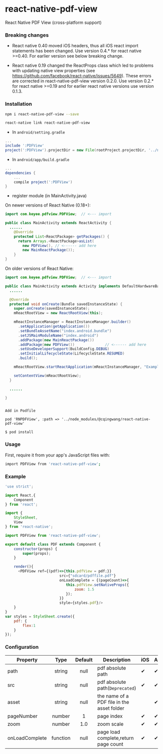 # react-native-pdf-view
React Native PDF View (cross-platform support)

### Breaking changes

* React native 0.40 moved iOS headers, thus all iOS react import statements has been changed. Use version 0.4.* for react native >=0.40. For earlier version see below breaking change.

* React native 0.19 changed the ReactProps class which led to problems with updating native view properties (see https://github.com/facebook/react-native/issues/5649). These errors are corrected in react-native-pdf-view version 0.2.0. Use version 0.2.* for react native >=0.19 and for earlier react native versions use version 0.1.3.

### Installation
```bash
npm i react-native-pdf-view --save

react-native link react-native-pdf-view
```
* In `android/setting.gradle`

```gradle
...
include ':PDFView'
project(':PDFView').projectDir = new File(rootProject.projectDir, '../node_modules/react-native-pdf-view/android')
```

* In `android/app/build.gradle`

```gradle
...
dependencies {
    ...
    compile project(':PDFView')
}
```

* register module (in MainActivity.java)

On newer versions of React Native (0.18+):
```java
import com.keyee.pdfview.PDFView;  // <--- import

public class MainActivity extends ReactActivity {
  ......
    @Override
    protected List<ReactPackage> getPackages() {
      return Arrays.<ReactPackage>asList(
        new PDFView(), // <------ add here
        new MainReactPackage());
    }
}
```

On older versions of React Native:
```java
import com.keyee.pdfview.PDFView;  // <--- import

public class MainActivity extends Activity implements DefaultHardwareBackBtnHandler {
  ......

  @Override
  protected void onCreate(Bundle savedInstanceState) {
    super.onCreate(savedInstanceState);
    mReactRootView = new ReactRootView(this);

    mReactInstanceManager = ReactInstanceManager.builder()
      .setApplication(getApplication())
      .setBundleAssetName("index.android.bundle")
      .setJSMainModuleName("index.android")
      .addPackage(new MainReactPackage())
      .addPackage(new PDFView())              // <------ add here
      .setUseDeveloperSupport(BuildConfig.DEBUG)
      .setInitialLifecycleState(LifecycleState.RESUMED)
      .build();

    mReactRootView.startReactApplication(mReactInstanceManager, "ExampleRN", null);

    setContentView(mReactRootView);
  }

  ......

}
```

```iOS install with pod

Add in Podfile

pod 'RNPDFView', :path => '../node_modules/@cqingwang/react-native-pdf-view'

$ pod install
```

### Usage

First, require it from your app's JavaScript files with:
```bash
import PDFView from 'react-native-pdf-view';
```


### Example

```js
'use strict';

import React,{
    Component
} from 'react';

import {
    StyleSheet,
    View
} from 'react-native';

import PDFView from 'react-native-pdf-view';

export default class PDF extends Component {
    constructor(props) {
        super(props);
    }

    render(){
      <PDFView ref={(pdf)=>{this.pdfView = pdf;}}
                         src={"sdcard/pdffile.pdf"}
                         onLoadComplete = {(pageCount)=>{
                            this.pdfView.setNativeProps({
                                zoom: 1.5
                            });
                         }}
                         style={styles.pdf}/>
    }
}
var styles = StyleSheet.create({
    pdf: {
        flex:1
    }
});
```


### Configuration

| Property      | Type        	| Default 		 				| Description | iOS | Android |
| ------------- |:-------------:|:------------:				| ----------- | --- | ------- |
| path        | string 			| null 			 				| pdf absolute path| ✔   | ✔ |
| src        | string 			| null 			 				| pdf absolute path(`Deprecated`) | ✔   | ✔ |
| asset        | string 			| null 			 				| the name of a PDF file in the asset folder |   | ✔ |
| pageNumber    		  | number  	    |	1 		 				| page index | ✔   | ✔ |
| zoom 		  | number  	    |	1.0 	| zoom scale | ✔   | ✔ |
| onLoadComplete 			| function     	  | null	 			| page load complete,return page count | ✔   | ✔ |

